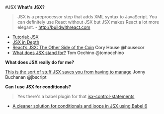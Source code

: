 #JSX
**What's JSX?**

>JSX is a preprocessor step that adds XML syntax to JavaScript. You can definitely use React without JSX but JSX makes React a lot more elegant. - http://buildwithreact.com

* [Tutorial: JSX](http://buildwithreact.com/tutorial/jsx)
* [JSX in Depth](https://facebook.github.io/react/docs/jsx-in-depth.html)
* [React’s JSX: The Other Side of the Coin](https://medium.com/@housecor/react-s-jsx-the-other-side-of-the-coin-2ace7ab62b98#.i5rmd9h07) Cory House @housecor
* [What does JSX stand for?](https://twitter.com/tomocchino/status/769931611303321601) Tom Occhino @tomocchino

**What does JSX really do for me?**

[This is the sort of stuff JSX saves you from having to manage](https://gist.github.com/insin/8e72bed793772d82ca8d) Jonny Buchanan @jbscript

**Can I use JSX for conditionals?**
> Yes there's a babel plugin for that [jsx-control-statements](https://www.npmjs.com/package/jsx-control-statements)

* [A cleaner solution for conditionals and loops in JSX using Babel 6](https://tomat.blog/a-cleaner-solution-for-conditionals-and-loops-in-jsx-using-babel-6-a67dcaee9b06#.tlsxvz52a)
